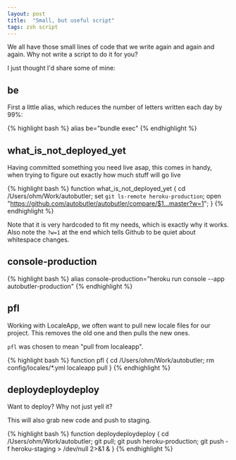 ```yaml
---
layout: post
title:  "Small, but useful script"
tags: zsh script
---
```


We all have those small lines of code that we write again and again and again. Why not write a script to do it for you?

I just thought I'd share some of mine:

be
--

First a little alias, which reduces the number of letters written each day by 99%:

{% highlight bash %}
alias be="bundle exec"
{% endhighlight %}

what\_is\_not\_deployed\_yet
----------------------------
Having committed something you need live asap, this comes in handy, when trying to figure out exactly how much stuff will go live

{% highlight bash %}
function what_is_not_deployed_yet {
  cd /Users/ohm/Work/autobutler;
  set `git ls-remote heroku-production`;
  open "https://github.com/autobutler/autobutler/compare/$1...master?w=1";
}
{% endhighlight %}

Note that it is very hardcoded to fit my needs, which is exactly why it works. Also note the `?w=1` at the end which tells Github to be quiet about whitespace changes.

console-production
------------------

{% highlight bash %}
alias console-production="heroku run console --app autobutler-production"
{% endhighlight %}

pfl
---

Working with LocaleApp, we often want to pull new locale files for our project. This removes the old one and then pulls the new ones.

`pfl` was chosen to mean "pull from localeapp".

{% highlight bash %}
function pfl {
  cd /Users/ohm/Work/autobutler;
  rm config/locales/*.yml
  localeapp pull
}
{% endhighlight %}

deploydeploydeploy
------------------

Want to deploy? Why not just yell it?

This will also grab new code and push to staging.

{% highlight bash %}
function deploydeploydeploy {
  cd /Users/ohm/Work/autobutler;
  git pull;
  git push heroku-production;
  git push -f heroku-staging > /dev/null 2>&1 &
}
{% endhighlight %}
